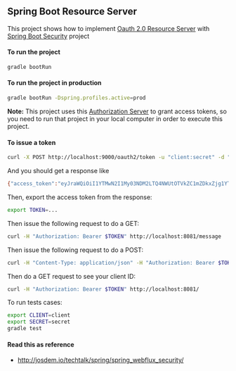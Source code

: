 Spring Boot Resource Server
----------------------------

This project shows how to implement [Oauth 2.0 Resource Server](https://docs.spring.io/spring-security/reference/servlet/oauth2/resource-server/index.html) with [Spring Boot Security](https://docs.spring.io/spring-security/reference/index.html) project

#### To run the project

```bash
gradle bootRun
```

#### To run the project in production

```bash
gradle bootRun -Dspring.profiles.active=prod
```

**Note:** This project uses this [Authorization Server](https://github.com/josdem/spring-boot-authorization-server) to grant access tokens, so you need to run that project in your local computer in order to execute this project.

#### To issue a token
```bash
curl -X POST http://localhost:9000/oauth2/token -u "client:secret" -d "grant_type=client_credentials" -d "scope=write"
```

And you should get a response like
```bash
{"access_token":"eyJraWQiOiI1YTMwN2I1My03NDM2LTQ4NWUtOTVkZC1mZDkxZjg1YTZmNDkiLCJhbGciOiJSUzI1NiJ9.eyJzdWIiOiJjbGllbnQiLCJhdWQiOiJjbGllbnQiLCJuYmYiOjE2OTM2MDA1MDUsInNjb3BlIjpbIndyaXRlIl0sImlzcyI6Imh0dHA6Ly9sb2NhbGhvc3Q6OTAwMC8iLCJleHAiOjE2OTM2MDA4MDUsImlhdCI6MTY5MzYwMDUwNX0.UsEfCzgaFaix2vxcw4sqobs2ChkvCI-DP1vP7t9uHQXEEhgyhOm6gWEci6PdZa0yoqUW6Yg25YZ03m5rzcolL6CADWSP2tJ4WvPNU4wvRosNTKU94j3Scbbp1M8SBpFQsOdxApMN7W11EULeafIBad_XiuQvrEJHbxowdyDimVSPZQwlh1mamszuU3hVBnhJF_0YceBDtttSfkIvreqq6d7BuPVCJWOjdHwXTGRpi5V8AUqzoJIiAR8-3Z4SrxKJUah5GOgOm4OqZyTO31paE50wphKPq9VT0_cWRM36B7cve6_hXG5qhEaYLu3G-vzk-mBQgECkk-YqEEy_dCmi5Q","scope":"write","token_type":"Bearer","expires_in":299}
```

Then, export the access token from the response:
```bash
export TOKEN=...
```

Then issue the following request to do a GET:
```bash
curl -H "Authorization: Bearer $TOKEN" http://localhost:8081/message
```

Then issue the following request to do a POST:
```bash
curl -H "Content-Type: application/json" -H "Authorization: Bearer $TOKEN" -d "Hello World" http://localhost:8081/message
```

Then do a GET request to see your client ID:
```bash
curl -H "Authorization: Bearer $TOKEN" http://localhost:8081/
```

To run tests cases:
```bash
export CLIENT=client
export SECRET=secret
gradle test
```

#### Read this as reference

* http://josdem.io/techtalk/spring/spring_webflux_security/


